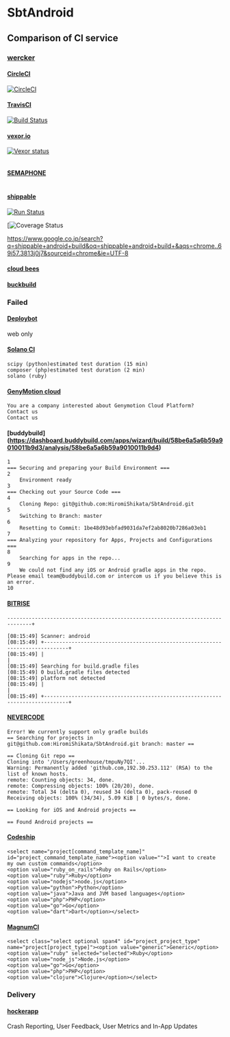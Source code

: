 
# SbtAndroid


## Comparison of CI service


### [wercker](https://app.wercker.com/Hiromi/SbtAndroid/runs)





#### [CircleCI](https://circleci.com/gh/HiromiShikata/SbtAndroid/)
[![CircleCI](https://circleci.com/gh/HiromiShikata/SbtAndroid.svg?style=svg)](https://circleci.com/gh/HiromiShikata/SbtAndroid)



#### [TravisCI](https://travis-ci.org/HiromiShikata/SbtAndroid)
[![Build Status](https://travis-ci.org/HiromiShikata/SbtAndroid.svg?branch=master)](https://travis-ci.org/HiromiShikata/SbtAndroid)


#### [vexor.io](https://ci.vexor.io/ui/projects/7be64f28-1a4d-4d19-9353-75d10cad9a89/builds)
[![Vexor status](https://ci.vexor.io/projects/7be64f28-1a4d-4d19-9353-75d10cad9a89/status.svg)](https://ci.vexor.io/ui/projects/7be64f28-1a4d-4d19-9353-75d10cad9a89/builds)
```
```


#### [SEMAPHONE](https://semaphoreci.com/hiromi/sbtandroid)
```
```


#### [shippable](https://app.shippable.com/runs/58be8380edea84050030f5da/1/console)

[![Run Status](https://api.shippable.com/projects/58be80ddba295305001662d3/badge?branch=master)](https://app.shippable.com/projects/58be80ddba295305001662d3)

[![Coverage Status](https://api.shippable.com/projects/58be80ddba295305001662d3/coverageBadge?branch=master)

https://www.google.co.jp/search?q=shippable+android+build&oq=shippable+android+build+&aqs=chrome..69i57.3813j0j7&sourceid=chrome&ie=UTF-8


#### [cloud bees](https://www.cloudbees.com)



#### [buckbuild](https://buckbuild.com/)



### Failed

#### [Deploybot](https://deploybot.com/)
web only

#### [Solano CI](https://ci.solanolabs.com/dashboard#)
```
scipy (python)estimated test duration (15 min)
composer (php)estimated test duration (2 min)
solano (ruby)
```


#### [GenyMotion cloud](https://www.genymotion.com/)
```
You are a company interested about Genymotion Cloud Platform?
Contact us
Contact us
```

#### [buddybuild] (https://dashboard.buddybuild.com/apps/wizard/build/58be6a5a6b59a9010011b9d3/analysis/58be6a5a6b59a9010011b9d4)
```
1
=== Securing and preparing your Build Environment ===
2
    Environment ready
3
=== Checking out your Source Code ===
4
    Cloning Repo: git@github.com:HiromiShikata/SbtAndroid.git
5
    Switching to Branch: master
6
    Resetting to Commit: 1be48d93ebfad9031da7ef2ab8020b7286a03eb1
7
=== Analyzing your repository for Apps, Projects and Configurations ===
8
    Searching for apps in the repo...
9
    We could not find any iOS or Android gradle apps in the repo. Please email team@buddybuild.com or intercom us if you believe this is an error.
10

```

#### [BITRISE](https://www.bitrise.io/apps/add)
```
------------------------------------------------------------------------------+

[08:15:49] Scanner: android
[08:15:49] +------------------------------------------------------------------------------+
[08:15:49] |                                                                              |
[08:15:49] Searching for build.gradle files
[08:15:49] 0 build.gradle files detected
[08:15:49] platform not detected
[08:15:49] |                                                                              |
[08:15:49] +------------------------------------------------------------------------------+

```


#### [NEVERCODE](https://app.nevercode.io/#/project/eff8a8d0-5828-42d5-9d5c-0ead10134db7/settings?newProject)
```
Error! We currently support only gradle builds
== Searching for projects in git@github.com:HiromiShikata/SbtAndroid.git branch: master ==

== Cloning Git repo ==
Cloning into '/Users/greenhouse/tmpuNy7QI'...
Warning: Permanently added 'github.com,192.30.253.112' (RSA) to the list of known hosts.
remote: Counting objects: 34, done.        
remote: Compressing objects: 100% (20/20), done.        
remote: Total 34 (delta 0), reused 34 (delta 0), pack-reused 0        
Receiving objects: 100% (34/34), 5.09 KiB | 0 bytes/s, done.

== Looking for iOS and Android projects ==

== Found Android projects ==
```


#### [Codeship](https://app.codeship.com/projects/206436/project_setup_steps/setup_tests#basic-infrastructure)
```
<select name="project[command_template_name]" id="project_command_template_name"><option value="">I want to create my own custom commands</option>
<option value="ruby_on_rails">Ruby on Rails</option>
<option value="ruby">Ruby</option>
<option value="nodejs">node.js</option>
<option value="python">Python</option>
<option value="java">Java and JVM based languages</option>
<option value="php">PHP</option>
<option value="go">Go</option>
<option value="dart">Dart</option></select>
```

#### [MagnumCI](https://magnum-ci.com/projects/new)
```
<select class="select optional span4" id="project_project_type" name="project[project_type]"><option value="generic">Generic</option>
<option value="ruby" selected="selected">Ruby</option>
<option value="node_js">Node.js</option>
<option value="go">Go</option>
<option value="php">PHP</option>
<option value="clojure">Clojure</option></select>
```

### Delivery


#### [hockerapp](https://rink.hockeyapp.net/manage/integration/485138)


Crash Reporting, User Feedback, User Metrics and In-App Updates
